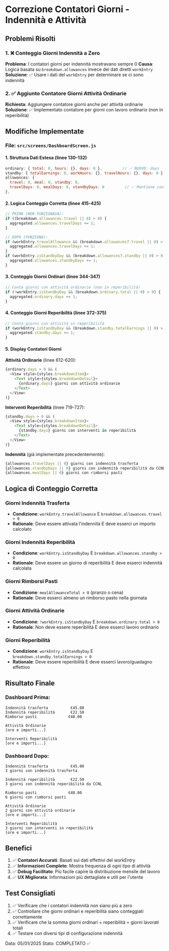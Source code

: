 # Correzione Contatori Giorni - Indennità e Attività

## Problemi Risolti

### 1. ❌ **Conteggio Giorni Indennità a Zero**
**Problema**: I contatori giorni per indennità mostravano sempre 0
**Causa**: Logica basata su `breakdown.allowances` invece dei dati diretti `workEntry`
**Soluzione**: ✅ Usare i dati del `workEntry` per determinare se ci sono indennità

### 2. ✅ **Aggiunto Contatore Giorni Attività Ordinarie**
**Richiesta**: Aggiungere contatore giorni anche per attività ordinarie
**Soluzione**: ✅ Implementato contatore per giorni con lavoro ordinario (non in reperibilità)

## Modifiche Implementate

### File: `src/screens/DashboardScreen.js`

#### 1. **Struttura Dati Estesa** (linee 130-132)
```javascript
ordinary: { total: 0, hours: {}, days: 0 },         // ✅ NUOVO: days
standby: { totalEarnings: 0, workHours: {}, travelHours: {}, days: 0 }, // ✅ NUOVO: days
allowances: { 
  travel: 0, meal: 0, standby: 0,
  travelDays: 0, mealDays: 0, standbyDays: 0         // ✅ Mantiene contatori giorni
},
```

#### 2. **Logica Conteggio Corretta** (linee 415-425)
```javascript
// PRIMA (NON FUNZIONAVA):
if ((breakdown.allowances.travel || 0) > 0) {
  aggregated.allowances.travelDays += 1;
}

// DOPO (FUNZIONA):
if (workEntry.travelAllowance && (breakdown.allowances?.travel || 0) > 0) {
  aggregated.allowances.travelDays += 1;
}
if (workEntry.isStandbyDay && (breakdown.allowances?.standby || 0) > 0) {
  aggregated.allowances.standbyDays += 1;
}
```

#### 3. **Conteggio Giorni Ordinari** (linee 344-347)
```javascript
// Conta giorni con attività ordinarie (non in reperibilità)
if (!workEntry.isStandbyDay && (breakdown.ordinary.total || 0) > 0) {
  aggregated.ordinary.days += 1;
}
```

#### 4. **Conteggio Giorni Reperibilità** (linee 372-375)
```javascript
// Conta giorni con attività in reperibilità
if (workEntry.isStandbyDay && (breakdown.standby.totalEarnings || 0) > 0) {
  aggregated.standby.days += 1;
}
```

#### 5. **Display Contatori Giorni**

**Attività Ordinarie** (linee 612-620):
```javascript
{ordinary.days > 0 && (
  <View style={styles.breakdownItem}>
    <Text style={styles.breakdownDetail}>
      {ordinary.days} giorni con attività ordinarie
    </Text>
  </View>
)}
```

**Interventi Reperibilità** (linee 719-727):
```javascript
{standby.days > 0 && (
  <View style={styles.breakdownItem}>
    <Text style={styles.breakdownDetail}>
      {standby.days} giorni con interventi in reperibilità
    </Text>
  </View>
)}
```

**Indennità** (già implementate precedentemente):
```javascript
{allowances.travelDays || 0} giorni con indennità trasferta
{allowances.standbyDays || 0} giorni con indennità reperibilità da CCNL
{allowances.mealDays || 0} giorni con rimborsi pasti
```

## Logica di Conteggio Corretta

### Giorni Indennità Trasferta
- **Condizione**: `workEntry.travelAllowance` E `breakdown.allowances.travel > 0`
- **Rationale**: Deve essere attivata l'indennità E deve esserci un importo calcolato

### Giorni Indennità Reperibilità  
- **Condizione**: `workEntry.isStandbyDay` E `breakdown.allowances.standby > 0`
- **Rationale**: Deve essere un giorno di reperibilità E deve esserci indennità calcolata

### Giorni Rimborsi Pasti
- **Condizione**: `mealAllowanceTotal > 0` (pranzo o cena)
- **Rationale**: Deve esserci almeno un rimborso pasto nella giornata

### Giorni Attività Ordinarie
- **Condizione**: `!workEntry.isStandbyDay` E `breakdown.ordinary.total > 0`
- **Rationale**: Non deve essere reperibilità E deve esserci lavoro ordinario

### Giorni Reperibilità
- **Condizione**: `workEntry.isStandbyDay` E `breakdown.standby.totalEarnings > 0`
- **Rationale**: Deve essere reperibilità E deve esserci lavoro/guadagno effettivo

## Risultato Finale

### Dashboard Prima:
```
Indennità trasferta          €45.00
Indennità reperibilità       €22.50
Rimborso pasti              €48.00

Attività Ordinarie
[ore e importi...]

Interventi Reperibilità  
[ore e importi...]
```

### Dashboard Dopo:
```
Indennità trasferta          €45.00
3 giorni con indennità trasferta

Indennità reperibilità       €22.50
3 giorni con indennità reperibilità da CCNL

Rimborso pasti              €48.00
6 giorni con rimborsi pasti

Attività Ordinarie
2 giorni con attività ordinarie
[ore e importi...]

Interventi Reperibilità
3 giorni con interventi in reperibilità
[ore e importi...]
```

## Benefici

1. ✅ **Contatori Accurati**: Basati sui dati effettivi del workEntry
2. ✅ **Informazioni Complete**: Mostra frequenza di ogni tipo di attività
3. ✅ **Debug Facilitato**: Più facile capire la distribuzione mensile del lavoro
4. ✅ **UX Migliorata**: Informazioni più dettagliate e utili per l'utente

## Test Consigliati

1. ✅ Verificare che i contatori indennità non siano più a zero
2. ✅ Controllare che giorni ordinari e reperibilità siano conteggiati correttamente
3. ✅ Verificare che la somma giorni ordinari + reperibilità = giorni lavorati totali
4. ✅ Testare con diversi tipi di configurazione indennità

Data: 05/01/2025
Stato: COMPLETATO ✅
